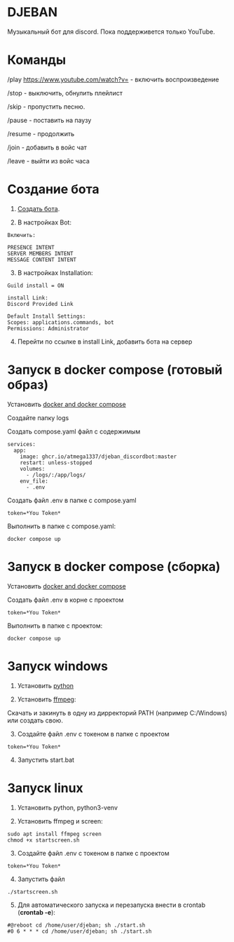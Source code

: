 # DJEBAN
Музыкальный бот для discord. Пока поддерживется только YouTube.

# Команды
/play https://www.youtube.com/watch?v=  - включить воспроизведение

/stop - выключить, обнулить плейлист

/skip - пропустить песню.

/pause - поставить на паузу

/resume - продолжить

/join - добавить в войс чат

/leave - выйти из войс часа

# Создание бота

1. [Создать бота](https://discord.com/developers/applications). 

2. В настройках Bot:
```
Включить:

PRESENCE INTENT
SERVER MEMBERS INTENT
MESSAGE CONTENT INTENT
```


3. В настройках Installation:
```
Guild install = ON

install Link:
Discord Provided Link

Default Install Settings:
Scopes: applications.commands, bot
Permissions: Administrator
```

4. Перейти по ссылке в install Link, добавить бота на сервер

# Запуск в docker compose (готовый образ)

Установить [docker and docker compose](https://docs.docker.com/engine/install/ubuntu/#install-using-the-repository)

Создайте папку logs

Создать compose.yaml файл с содержимым
```
services:
  app:
    image: ghcr.io/atmega1337/djeban_discordbot:master
    restart: unless-stopped
    volumes:
      - /logs/:/app/logs/
    env_file:
      - .env
```

Создать файл .env в папке с compose.yaml
```
token=*You Token*
```

Выполнить в папке с compose.yaml:
```
docker compose up
```

# Запуск в docker compose (сборка)

Установить [docker and docker compose](https://docs.docker.com/engine/install/ubuntu/#install-using-the-repository)

Создать файл .env в корне с проектом
```
token=*You Token*
```

Выполнить в папке с проектом:
```
docker compose up
```

# Запуск windows
1. Установить [python](https://www.python.org/downloads/)

2. Установить [ffmpeg](https://ffmpeg.org/download.html):

Скачать и закинуть в одну из дирректорий PATH (например C:/Windows) или создать свою.

3. Создайте файл .env с токеном в папке с проектом
```
token=*You Token*
```

4. Запустить start.bat

# Запуск linux
1. Установить python, python3-venv 

2. Установить ffmpeg и screen:


```
sudo apt install ffmpeg screen
chmod +x startscreen.sh
```

3. Создайте файл .env с токеном в папке с проектом

```
token=*You Token*
```

4. Запустить файл
```
./startscreen.sh
```

5. Для автоматического запуска и перезапуска внести в crontab (**crontab -e**):
```
#@reboot cd /home/user/djeban; sh ./start.sh
#0 6 * * * cd /home/user/djeban; sh ./start.sh
```